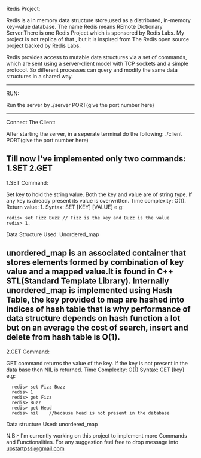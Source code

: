 Redis Project:

Redis is a in memory data structure store,used as a distributed, in-memory key-value database. The name Redis means REmote Dictionary Server.There is one Redis Project 
which is sponsered by Redis Labs.
My project is not replica of that , but it is inspired from The Redis open source project backed by Redis Labs.


Redis provides access to mutable data structures via a set of commands, which are sent using a server-client model with TCP sockets and a simple protocol. 
So different processes can query and modify the same data structures in a shared way.

-----------------------------------------------------------------------------------------------------------------------------------------------------------------
RUN:

Run the server by ./server PORT(give the port number here)

-------------------------------------------------------------------------------------------------------------------------------------------------------------------
Connect The Client:

After starting the server, in a seperate terminal do the following:
./client PORT(give the port number here)

Till now I've implemented only two commands: 1.SET 2.GET
----------------------------------------------------------------------------------------------------------------------------------------
1.SET Command:

Set key to hold the string value. Both the key and value are of string type. If any key is already present its value is overwritten. 
Time complexity: O(1). 
Return value: 1. 
Syntax: SET [KEY] [VALUE] 
e.g:   

    redis> set Fizz Buzz // Fizz is the key and Buzz is the value
    redis> 1.
  
Data Structure Used: Unordered_map

unordered_map is an associated container that stores elements formed by combination of key value and a mapped value.It is found in C++ STL(Standard Template Library). 
Internally unordered_map is implemented using Hash Table, the key provided to map are hashed into indices of hash table that is why performance of data structure depends on 
hash function a lot but on an average the cost of search, insert and delete from hash table is O(1).
-------------------------------------------------------------------------------------------------------------------------------------------

2.GET Command:

GET command returns the value of the key. If the key is not present in the data base then NIL is returned.
Time Complexity: O(1)
Syntax: GET [key]
e.g:

      redis> set Fizz Buzz
      redis> 1
      redis> get Fizz
      redis> Buzz
      redis> get Head 
      redis> nil    //because head is not present in the database

Data structure Used: unordered_map


N.B:- I'm currently working on this project to implement more Commands and Functionalities. For any suggestion feel free to drop message into upstartpssi@gmail.com

